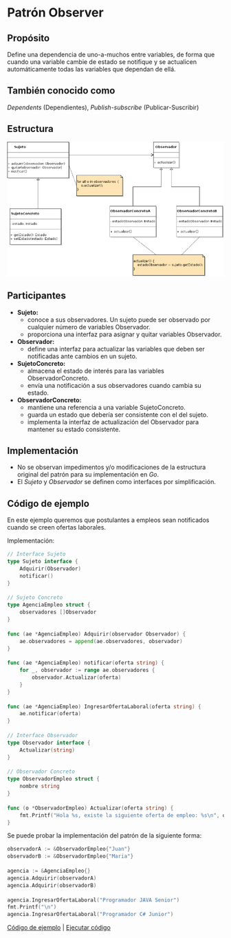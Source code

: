 # Patrón Observer

## Propósito

Define una dependencia de uno-a-muchos entre variables, de forma que cuando una variable cambie de estado se notifique y se actualicen automáticamente todas las variables que dependan de ellá.

## También conocido como

_Dependents_ (Dependientes), _Publish-subscribe_ (Publicar-Suscribir)

## Estructura

![](/assets/uml/observer.png)

## Participantes

* **Sujeto:**
  * conoce a sus observadores. Un sujeto puede ser observado por cualquier número de variables Observador.
  * proporciona una interfaz para asignar y quitar variables Observador.
* **Observador:**
  * define una interfaz para actualizar las variables que deben ser notificadas ante cambios en un sujeto.
* **SujetoConcreto:**
  * almacena el estado de interés para las variables ObservadorConcreto.
  * envía una notificación a sus observadores cuando cambia su estado.
* **ObservadorConcreto:**
  * mantiene una referencia a una variable SujetoConcreto.
  * guarda un estado que debería ser consistente con el del sujeto.
  * implementa la interfaz de actualización del Observador para mantener su estado consistente.

## Implementación

- No se observan impedimentos y/o modificaciones de la estructura original del patrón para su implementación en _Go_.
- El _Sujeto_ y _Observador_ se definen como interfaces por simplificación.

## Código de ejemplo

En este ejemplo queremos que postulantes a empleos sean notificados cuando se creen ofertas laborales.

Implementación:

```go
// Interface Sujeto
type Sujeto interface {
    Adquirir(Observador)
    notificar()
}

// Sujeto Concreto
type AgenciaEmpleo struct {
    observadores []Observador
}

func (ae *AgenciaEmpleo) Adquirir(observador Observador) {
    ae.observadores = append(ae.observadores, observador)
}

func (ae *AgenciaEmpleo) notificar(oferta string) {
    for _, observador := range ae.observadores {
        observador.Actualizar(oferta)
    }
}

func (ae *AgenciaEmpleo) IngresarOfertaLaboral(oferta string) {
    ae.notificar(oferta)
}

// Interface Observador
type Observador interface {
    Actualizar(string)
}

// Observador Concreto
type ObservadorEmpleo struct {
    nombre string
}

func (o *ObservadorEmpleo) Actualizar(oferta string) {
    fmt.Printf("Hola %s, existe la siguiente oferta de empleo: %s\n", o.nombre, oferta)
}
```

Se puede probar la implementación del patrón de la siguiente forma:

```go
observadorA := &ObservadorEmpleo{"Juan"}
observadorB := &ObservadorEmpleo{"Maria"}

agencia := &AgenciaEmpleo{}
agencia.Adquirir(observadorA)
agencia.Adquirir(observadorB)

agencia.IngresarOfertaLaboral("Programador JAVA Senior")
fmt.Printf("\n")
agencia.IngresarOfertaLaboral("Programador C# Junior")
```

[Código de ejemplo](https://github.com/danielspk/designpatternsingo/tree/master/patrones/comportamiento/observer) | [Ejecutar código](https://play.golang.org/p/7CAEfYjM1lr)
